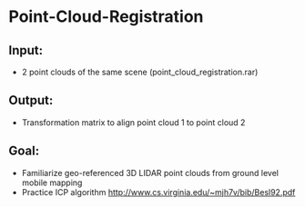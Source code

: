
# Point-Cloud-Registration

## Input:  
* 2 point clouds of the same scene (point_cloud_registration.rar)   
## Output:  
* Transformation matrix to align point cloud 1 to point cloud 2   
## Goal:  
* Familiarize geo-referenced 3D LIDAR point clouds from ground level mobile mapping <br/>
* Practice ICP algorithm http://www.cs.virginia.edu/~mjh7v/bib/Besl92.pdf 
